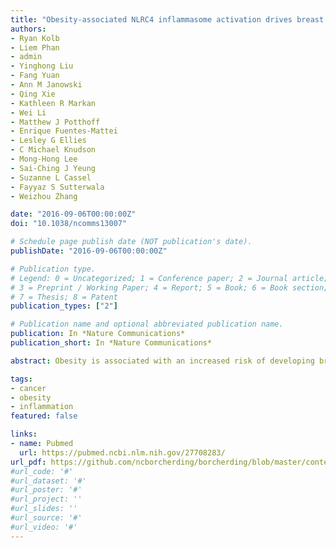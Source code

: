 ```yaml
---
title: "Obesity-associated NLRC4 inflammasome activation drives breast cancer progression"
authors:
- Ryan Kolb
- Liem Phan
- admin
- Yinghong Liu
- Fang Yuan
- Ann M Janowski
- Qing Xie
- Kathleen R Markan
- Wei Li
- Matthew J Potthoff
- Enrique Fuentes-Mattei
- Lesley G Ellies
- C Michael Knudson
- Mong-Hong Lee
- Sai-Ching J Yeung
- Suzanne L Cassel
- Fayyaz S Sutterwala
- Weizhou Zhang

date: "2016-09-06T00:00:00Z"
doi: "10.1038/ncomms13007"

# Schedule page publish date (NOT publication's date).
publishDate: "2016-09-06T00:00:00Z"

# Publication type.
# Legend: 0 = Uncategorized; 1 = Conference paper; 2 = Journal article;
# 3 = Preprint / Working Paper; 4 = Report; 5 = Book; 6 = Book section;
# 7 = Thesis; 8 = Patent
publication_types: ["2"]

# Publication name and optional abbreviated publication name.
publication: In *Nature Communications*
publication_short: In *Nature Communications*

abstract: Obesity is associated with an increased risk of developing breast cancer and is also associated with worse clinical prognosis. The mechanistic link between obesity and breast cancer progression remains unclear, and there has been no development of specific treatments to improve the outcome of obese cancer patients. Here we show that obesity-associated NLRC4 inflammasome activation/ interleukin (IL)-1 signalling promotes breast cancer progression. The tumour microenvironment in the context of obesity induces an increase in tumour-infiltrating myeloid cells with an activated NLRC4 inflammasome that in turn activates IL-1β, which drives disease progression through adipocyte-mediated vascular endothelial growth factor A (VEGFA) expression and angiogenesis. Further studies show that treatment of mice with metformin inhibits obesity-associated tumour progression associated with a marked decrease in angiogenesis. This report provides a causal mechanism by which obesity promotes breast cancer progression and lays out a foundation to block NLRC4 inflammasome activation or IL-1β signalling transduction that may be useful for the treatment of obese cancer patients. 

tags:
- cancer
- obesity
- inflammation
featured: false

links:
- name: Pubmed
  url: https://pubmed.ncbi.nlm.nih.gov/27708283/
url_pdf: https://github.com/ncborcherding/borcherding/blob/master/content/publication/kolb2016obesity/kolb2016obesity.pdf
#url_code: '#'
#url_dataset: '#'
#url_poster: '#'
#url_project: ''
#url_slides: ''
#url_source: '#'
#url_video: '#'
---
```


